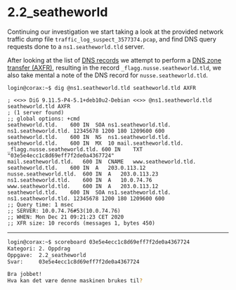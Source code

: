 # 2.2_seatheworld

Continuing our investigation we start taking a look at the provided network traffic dump file `traffic_log_suspect_3577374.pcap`, and find DNS query requests done to a `ns1.seatheworld.tld` server.

After looking at the list of [DNS records](https://en.wikipedia.org/wiki/List_of_DNS_record_types) we attempt to perform a [DNS zone transfer (AXFR)](https://en.wikipedia.org/wiki/DNS_zone_transfer), resulting in the record `_flagg.nusse.seatheworld.tld`, we also take mental a note of the DNS record for `nusse.seatheworld.tld`.

```
login@corax:~$ dig @ns1.seatheworld.tld seatheworld.tld AXFR

; <<>> DiG 9.11.5-P4-5.1+deb10u2-Debian <<>> @ns1.seatheworld.tld seatheworld.tld AXFR
; (1 server found)
;; global options: +cmd
seatheworld.tld.	600	IN	SOA	ns1.seatheworld.tld. ns1.seatheworld.tld. 12345678 1200 180 1209600 600
seatheworld.tld.	600	IN	NS	ns1.seatheworld.tld.
seatheworld.tld.	600	IN	MX	10 mail.seatheworld.tld.
_flagg.nusse.seatheworld.tld. 600 IN	TXT	"03e5e4ecc1c8d69eff7f2de0a4367724"
mail.seatheworld.tld.	600	IN	CNAME	www.seatheworld.tld.
seatheworld.tld.	600	IN	A	203.0.113.12
nusse.seatheworld.tld.	600	IN	A	203.0.113.23
ns1.seatheworld.tld.	600	IN	A	10.0.74.76
www.seatheworld.tld.	600	IN	A	203.0.113.12
seatheworld.tld.	600	IN	SOA	ns1.seatheworld.tld. ns1.seatheworld.tld. 12345678 1200 180 1209600 600
;; Query time: 1 msec
;; SERVER: 10.0.74.76#53(10.0.74.76)
;; WHEN: Mon Dec 21 09:21:23 CET 2020
;; XFR size: 10 records (messages 1, bytes 450)
```

---

```sh
login@corax:~$ scoreboard 03e5e4ecc1c8d69eff7f2de0a4367724
Kategori: 2. Oppdrag
Oppgave:  2.2_seatheworld
Svar:     03e5e4ecc1c8d69eff7f2de0a4367724

Bra jobbet!
Hva kan det være denne maskinen brukes til?
```
